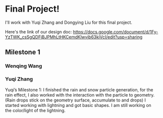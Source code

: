 # Final Project!
I'll work with Yuqi Zhang and Dongying Liu for this final project. 

Here's the link of our design doc: https://docs.google.com/document/d/1Fy-YzTWK_csSgQDFjBJPMhLtHKCemdKlwvjb63kiVcI/edit?usp=sharing

## Milestone 1

### Wenqing Wang

### Yuqi Zhang
Yuqi’s Milestone 1:
I finished the rain and snow particle generation, for the rain effect, I also worked with the interaction with the particle to geometry. (Rain drops stick on the geometry surface, accumulate to and drops)
I started working with lightning and got basic shapes. I am still working on the color/light of the lightning.

